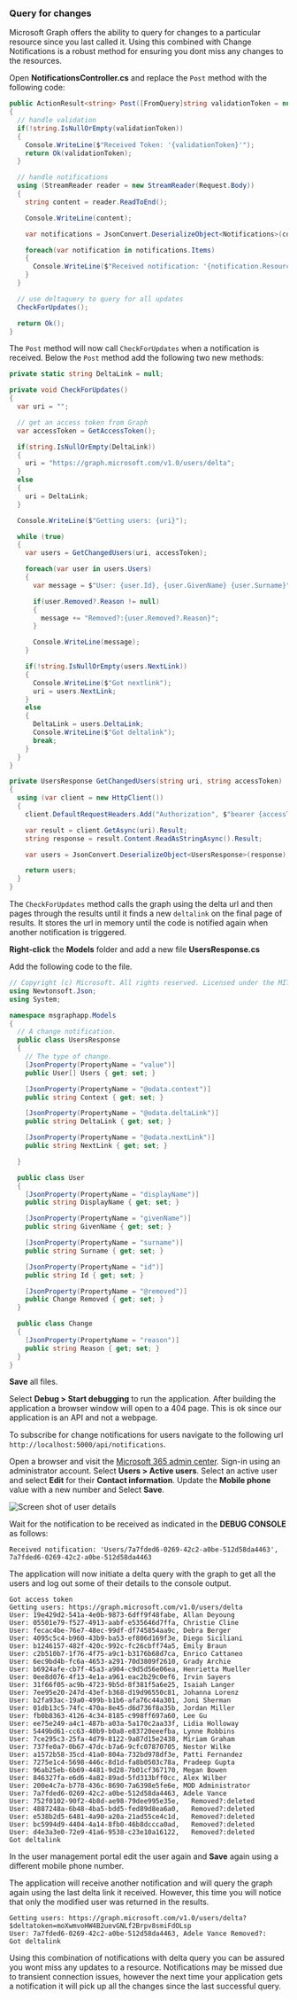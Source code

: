 <!-- markdownlint-disable MD002 MD041 -->

### Query for changes

Microsoft Graph offers the ability to query for changes to a particular resource since you last called it. Using this combined with Change Notifications is a robust method for ensuring you dont miss any changes to the resources.

Open **NotificationsController.cs** and replace the `Post` method with the following code:

```csharp
public ActionResult<string> Post([FromQuery]string validationToken = null)
{
  // handle validation
  if(!string.IsNullOrEmpty(validationToken))
  {
    Console.WriteLine($"Received Token: '{validationToken}'");
    return Ok(validationToken);
  }

  // handle notifications
  using (StreamReader reader = new StreamReader(Request.Body))
  {
    string content = reader.ReadToEnd();

    Console.WriteLine(content);

    var notifications = JsonConvert.DeserializeObject<Notifications>(content);

    foreach(var notification in notifications.Items)
    {
      Console.WriteLine($"Received notification: '{notification.Resource}', {notification.ResourceData?.Id}");
    }
  }

  // use deltaquery to query for all updates
  CheckForUpdates();

  return Ok();
}
```

The `Post` method will now call `CheckForUpdates` when a notification is received. Below the `Post` method add the following two new methods:

```csharp
private static string DeltaLink = null;

private void CheckForUpdates()
{
  var uri = "";

  // get an access token from Graph
  var accessToken = GetAccessToken();

  if(string.IsNullOrEmpty(DeltaLink))
  {
    uri = "https://graph.microsoft.com/v1.0/users/delta";
  }
  else
  {
    uri = DeltaLink;
  }

  Console.WriteLine($"Getting users: {uri}");

  while (true)
  {
    var users = GetChangedUsers(uri, accessToken);

    foreach(var user in users.Users)
    {
      var message = $"User: {user.Id}, {user.GivenName} {user.Surname}";

      if(user.Removed?.Reason != null)
      {
        message += "Removed?:{user.Removed?.Reason}";
      }

      Console.WriteLine(message);
    }

    if(!string.IsNullOrEmpty(users.NextLink))
    {
      Console.WriteLine($"Got nextlink");
      uri = users.NextLink;
    }
    else
    {
      DeltaLink = users.DeltaLink;
      Console.WriteLine($"Got deltalink");
      break;
    }
  }
}

private UsersResponse GetChangedUsers(string uri, string accessToken)
{
  using (var client = new HttpClient())
  {
    client.DefaultRequestHeaders.Add("Authorization", $"bearer {accessToken}");

    var result = client.GetAsync(uri).Result;
    string response = result.Content.ReadAsStringAsync().Result;

    var users = JsonConvert.DeserializeObject<UsersResponse>(response);

    return users;
  }
}
```

The `CheckForUpdates` method calls the graph using the delta url and then pages through the results until it finds a new `deltalink` on the final page of results. It stores the url in memory until the code is notified again when another notification is triggered.

**Right-click** the **Models** folder and add a new file **UsersResponse.cs**

Add the following code to the file.

```csharp
// Copyright (c) Microsoft. All rights reserved. Licensed under the MIT license. See LICENSE in the project root for license information.
using Newtonsoft.Json;
using System;

namespace msgraphapp.Models
{
  // A change notification.
  public class UsersResponse
  {
    // The type of change.
    [JsonProperty(PropertyName = "value")]
    public User[] Users { get; set; }

    [JsonProperty(PropertyName = "@odata.context")]
    public string Context { get; set; }

    [JsonProperty(PropertyName = "@odata.deltaLink")]
    public string DeltaLink { get; set; }

    [JsonProperty(PropertyName = "@odata.nextLink")]
    public string NextLink { get; set; }

  }

  public class User
  {
    [JsonProperty(PropertyName = "displayName")]
    public string DisplayName { get; set; }

    [JsonProperty(PropertyName = "givenName")]
    public string GivenName { get; set; }

    [JsonProperty(PropertyName = "surname")]
    public string Surname { get; set; }

    [JsonProperty(PropertyName = "id")]
    public string Id { get; set; }

    [JsonProperty(PropertyName = "@removed")]
    public Change Removed { get; set; }
  }

  public class Change
  {
    [JsonProperty(PropertyName = "reason")]
    public string Reason { get; set; }
  }
}
```

**Save** all files.

Select **Debug > Start debugging** to run the application. After building the application a browser window will open to a 404 page. This is ok since our application is an API and not a webpage.

To subscribe for change notifications for users navigate to the following url `http://localhost:5000/api/notifications`.

Open a browser and visit the [Microsoft 365 admin center](https://admin.microsoft.com/AdminPortal). Sign-in using an administrator account. Select **Users > Active users**. Select an active user and select **Edit** for their **Contact information**. Update the **Mobile phone** value with a new number and Select **Save**.

![Screen shot of user details](./images/10.png)

Wait for the notification to be received as indicated in the **DEBUG CONSOLE** as follows:

```shell
Received notification: 'Users/7a7fded6-0269-42c2-a0be-512d58da4463', 7a7fded6-0269-42c2-a0be-512d58da4463
```

The application will now initiate a delta query with the graph to get all the users and log out some of their details to the console output.

```shell
Got access token
Getting users: https://graph.microsoft.com/v1.0/users/delta
User: 19e429d2-541a-4e0b-9873-6dff9f48fabe, Allan Deyoung
User: 05501e79-f527-4913-aabf-e535646d7ffa, Christie Cline
User: fecac4be-76e7-48ec-99df-df745854aa9c, Debra Berger
User: 4095c5c4-b960-43b9-ba53-ef806d169f3e, Diego Siciliani
User: b1246157-482f-420c-992c-fc26cbff74a5, Emily Braun
User: c2b510b7-1f76-4f75-a9c1-b3176b68d7ca, Enrico Cattaneo
User: 6ec9bd4b-fc6a-4653-a291-70d3809f2610, Grady Archie
User: b6924afe-cb7f-45a3-a904-c9d5d56e06ea, Henrietta Mueller
User: 0ee8d076-4f13-4e1a-a961-eac2b29c0ef6, Irvin Sayers
User: 31f66f05-ac9b-4723-9b5d-8f381f5a6e25, Isaiah Langer
User: 7ee95e20-247d-43ef-b368-d19d96550c81, Johanna Lorenz
User: b2fa93ac-19a0-499b-b1b6-afa76c44a301, Joni Sherman
User: 01db13c5-74fc-470a-8e45-d6d736f8a35b, Jordan Miller
User: fb0b8363-4126-4c34-8185-c998ff697a60, Lee Gu
User: ee75e249-a4c1-487b-a03a-5a170c2aa33f, Lidia Holloway
User: 5449bd61-cc63-40b9-b0a8-e83720eeefba, Lynne Robbins
User: 7ce295c3-25fa-4d79-8122-9a87d15e2438, Miriam Graham
User: 737fe0a7-0b67-47dc-b7a6-9cfc07870705, Nestor Wilke
User: a1572b58-35cd-41a0-804a-732bd978df3e, Patti Fernandez
User: 7275e1c4-5698-446c-8d1d-fa8b0503c78a, Pradeep Gupta
User: 96ab25eb-6b69-4481-9d28-7b01cf367170, Megan Bowen
User: 846327fa-e6d6-4a82-89ad-5fd313bff0cc, Alex Wilber
User: 200e4c7a-b778-436c-8690-7a6398e5fe6e, MOD Administrator
User: 7a7fded6-0269-42c2-a0be-512d58da4463, Adele Vance
User: 752f0102-90f2-4b8d-ae98-79dee995e35e,   Removed?:deleted
User: 4887248a-6b48-4ba5-bdd5-fed89d8ea6a0,   Removed?:deleted
User: e538b2d5-6481-4a90-a20a-21ad55ce4c1d,   Removed?:deleted
User: bc5994d9-4404-4a14-8fb0-46b8dccca0ad,   Removed?:deleted
User: d4e3a3e0-72e9-41a6-9538-c23e10a16122,   Removed?:deleted
Got deltalink
```

In the user management portal edit the user again and **Save** again using a different mobile phone number.

The application will receive another notification and will query the graph again using the last delta link it received. However, this time you will notice that only the modified user was returned in the results.

```shell
Getting users: https://graph.microsoft.com/v1.0/users/delta?$deltatoken=moXwmvoHW4B2uevGNLf2Brpv8smiFdOLsp
User: 7a7fded6-0269-42c2-a0be-512d58da4463, Adele Vance Removed?:
Got deltalink
```

Using this combination of notifications with delta query you can be assured you wont miss any updates to a resource. Notifications may be missed due to transient connection issues, however the next time your application gets a notification it will pick up all the changes since the last successful query.
